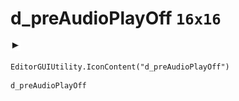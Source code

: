 # d_preAudioPlayOff `16x16`
<img src="/img/d_preAudioPlayOff.png" width=16 height=16>

``` CSharp
EditorGUIUtility.IconContent("d_preAudioPlayOff")
```
```
d_preAudioPlayOff
```
